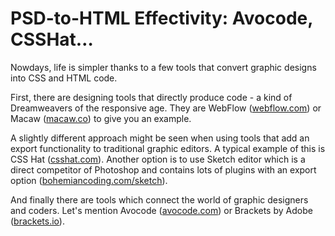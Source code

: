 PSD-to-HTML Effectivity: Avocode, CSSHat…
=========================================

Nowdays, life is simpler thanks to a few tools that convert graphic designs into
CSS and HTML code.

First, there are designing tools that directly produce code - a kind of
Dreamweavers of the responsive age. They are WebFlow
([webflow.com](<https://webflow.com/>)) or Macaw ([macaw.co](<http://macaw.co>))
to give you an example.

A slightly different approach might be seen when using tools that add an export
functionality to traditional graphic editors. A typical example of this is CSS
Hat ([csshat.com](<https://csshat.com/>)). Another option is to use Sketch
editor which is a direct competitor of Photoshop and contains lots of plugins
with an export option
([bohemiancoding.com/sketch](<http://bohemiancoding.com/sketch/>)).

And finally there are tools which connect the world of graphic designers and
coders. Let's mention Avocode ([avocode.com](<http://avocode.com/>)) or Brackets
by Adobe ([brackets.io](<http://brackets.io/>)).
